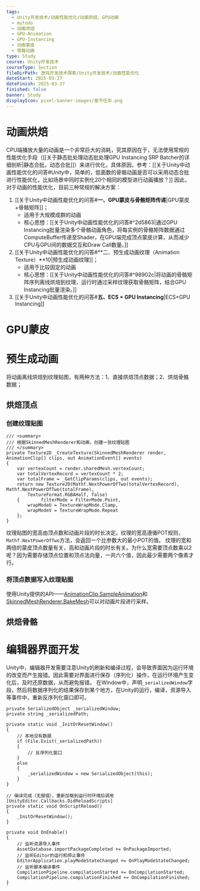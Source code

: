 ```yaml
---
tags:
  - Unity开发技术/动画性能优化/动画烘焙，GPU动画
  - mytodo
  - 动画烘焙
  - GPU-Animation
  - GPU-Instancing
  - 动画蒙皮
  - 骨骼动画
type: Study
course: Unity开发技术
courseType: Section
fileDirPath: 游戏开发技术探索/Unity开发技术/动画性能优化
dateStart: 2025-03-27
dateFinish: 2025-03-27
finished: false
banner: Study
displayIcon: pixel-banner-images/章节任务.png
---
```

# 动画烘焙
CPU端播放大量的动画是一个非常巨大的消耗，究其原因在于，无法使用常规的性能优化手段（[[关于静态批处理动态批处理GPU Instancing SRP Batcher的详细剖析|静态合批，动态合批]]）来进行优化，具体原因，参考：[[关于Unity中动画性能优化的问答#Unity中，简单的，低面数的骨骼动画是否可以采用动态合批进行性能优化，比如场景中同时实例化20个相同的模型进行动画播放？]]
因此，对于动画的性能优化，目前三种常规的解决方案：
1. [[关于Unity中动画性能优化的问答#**一、GPU蒙皮与骨骼矩阵传递**|GPU蒙皮+骨骼矩阵]]；
	- 适用于大规模成群的动画
	- 核心思想：[[关于Unity中动画性能优化的问答#^2d5863|通过GPU Instancing批量渲染多个骨骼动画角色，将每实例的骨骼矩阵数据通过ComputeBuffer传递至Shader，在GPU端完成顶点蒙皮计算，从而减少CPU与GPU间的数据交互和Draw Call数量。]]
2. [[关于Unity中动画性能优化的问答#**二、预生成动画纹理（Animation Texture）**10|预生成动画纹理]]；
	- 适用于比较固定的动画
	- 核心思想：[[关于Unity中动画性能优化的问答#^98902c|将动画的骨骼矩阵序列离线烘焙到纹理，运行时通过采样纹理获取骨骼矩阵，结合GPU Instancing批量渲染。]]
3. [[关于Unity中动画性能优化的问答#**五、ECS + GPU Instancing**|ECS+GPU Instancing]]
# GPU蒙皮

# 预生成动画
将动画离线烘焙到纹理贴图，有两种方法：1、直接烘焙顶点数据；2、烘焙骨骼数据；
## 烘焙顶点
### 创建纹理贴图
```CSharp
/// <summary>  
/// 根据SkinnedMeshRenderer和动画，创建一张纹理贴图  
/// </summary>  
private Texture2D _CreateTexture(SkinnedMeshRenderer render, AnimationClip[] clips, out AnimationEvent[] events)  
{  
    var vertexCount = render.sharedMesh.vertexCount;  
    var totalVertexRecord = vertexCount * 2;  
    var totalFrame = _GetClipParams(clips, out events);  
    return new Texture2D(Mathf.NextPowerOfTwo(totalVertexRecord), Mathf.NextPowerOfTwo(totalFrame),  
        TextureFormat.RGBAHalf, false)  
    {        filterMode = FilterMode.Point,  
        wrapModeU = TextureWrapMode.Clamp,  
        wrapModeV = TextureWrapMode.Repeat  
    };  
}
```
纹理贴图的宽高由顶点数和动画片段的时长决定。纹理的宽高遵循POT规则，`Mathf.NextPowerOfTwo`方法，会返回一个比参数大的最小POT的值。
纹理的宽和两倍的蒙皮顶点数量有关，高和动画片段的时长有关。为什么宽需要顶点数乘以2呢？因为需要存储顶点位置和顶点法向量，一共六个值，因此最少需要两个像素才行。
### 将顶点数据写入纹理贴图
使用Unity提供的API——[AnimationClip.SampleAnimation](https://docs.unity3d.com/ScriptReference/AnimationClip.html)和[SkinnedMeshRenderer.BakeMesh](https://docs.unity3d.com/ScriptReference/SkinnedMeshRenderer.html)可以对动画片段进行采样。

## 烘焙骨骼
# 编辑器界面开发
Unity中，编辑器开发需要注意Unity的刷新和编译过程，会导致界面因为运行环境的改变而产生报错。因此需要对界面进行保存（序列化）操作，在运行环境产生变化后，及时还原数据，从而避免报错。
在Window中，声明`_serializedWindow`字段，然后将数据序列化的结果保存到某个地方，在Unity的运行，编译，资源导入等事件中，重新反序列化窗口即可。
```CSharp
private SerializedObject _serializedWindow;
private string _serializedPath;

private static void _InitOrResetWindow()
{
	// 本地没有数据
	if (File.Exist(_serializedPath))
	{
		// 反序列化窗口
	}
	else
	{
		_serializedWindow = new SerializedObject(this);
	}
}

// 编译完成（无报错），重新加载到运行时环境后调用
[UnityEditor.Callbacks.DidReloadScripts]
private static void OnScriptReload()
{
	_InitOrResetWindow();
}

private void OnEnable()
{
	// 监听资源导入事件
    AssetDatabase.importPackageCompleted += OnPackageImported;
    // 监听Editor的运行和停止事件
    EditorApplication.playModeStateChanged += OnPlayModeStateChanged;
    // 监听脚本编译事件
    CompilationPipeline.compilationStarted += OnCompilationStarted;
	CompilationPipeline.compilationFinished += OnCompilationFinished;
}
```


